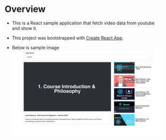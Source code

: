 # Overview
- This is a React sample application that fetch video data from youtube and show it.
- This project was bootstrapped with [Create React App](https://github.com/facebook/create-react-app).

- Below is sample image
![sample image](./sample/sample.png)
